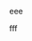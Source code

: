 <!-- memo-id: 019a24be-dfb0-735e-a669-8a2d96513288, timestamp: 2025-10-27T08:18:00.240Z, category: "仕事", template: "{{content}}" -->
eee

<!-- memo-id: 019a24bf-0dd8-713f-9e1c-f99c263f7cf5, timestamp: 2025-10-27T08:18:12.056Z, category: "仕事", template: "{{content}}" -->
fff